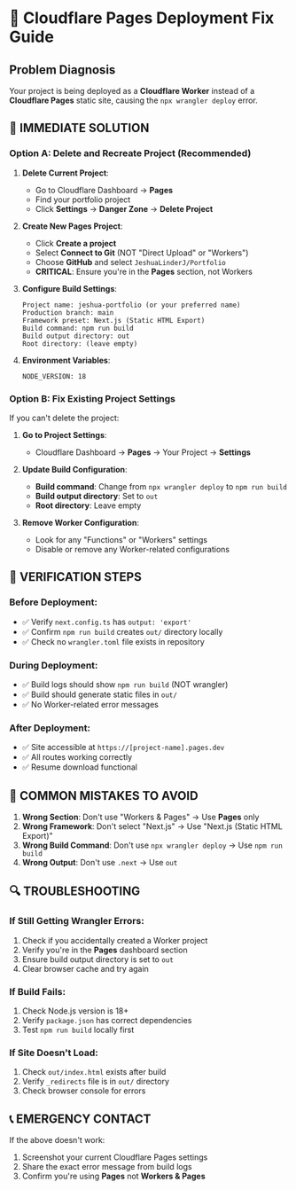 # 🚨 Cloudflare Pages Deployment Fix Guide

## Problem Diagnosis
Your project is being deployed as a **Cloudflare Worker** instead of a **Cloudflare Pages** static site, causing the `npx wrangler deploy` error.

## 🔧 IMMEDIATE SOLUTION

### Option A: Delete and Recreate Project (Recommended)

1. **Delete Current Project**:
   - Go to Cloudflare Dashboard → **Pages**
   - Find your portfolio project
   - Click **Settings** → **Danger Zone** → **Delete Project**

2. **Create New Pages Project**:
   - Click **Create a project**
   - Select **Connect to Git** (NOT "Direct Upload" or "Workers")
   - Choose **GitHub** and select `JeshuaLinderJ/Portfolio`
   - **CRITICAL**: Ensure you're in the **Pages** section, not Workers

3. **Configure Build Settings**:
   ```
   Project name: jeshua-portfolio (or your preferred name)
   Production branch: main
   Framework preset: Next.js (Static HTML Export)
   Build command: npm run build
   Build output directory: out
   Root directory: (leave empty)
   ```

4. **Environment Variables**:
   ```
   NODE_VERSION: 18
   ```

### Option B: Fix Existing Project Settings

If you can't delete the project:

1. **Go to Project Settings**:
   - Cloudflare Dashboard → **Pages** → Your Project → **Settings**

2. **Update Build Configuration**:
   - **Build command**: Change from `npx wrangler deploy` to `npm run build`
   - **Build output directory**: Set to `out`
   - **Root directory**: Leave empty

3. **Remove Worker Configuration**:
   - Look for any "Functions" or "Workers" settings
   - Disable or remove any Worker-related configurations

## 🎯 VERIFICATION STEPS

### Before Deployment:
- ✅ Verify `next.config.ts` has `output: 'export'`
- ✅ Confirm `npm run build` creates `out/` directory locally
- ✅ Check no `wrangler.toml` file exists in repository

### During Deployment:
- ✅ Build logs should show `npm run build` (NOT wrangler)
- ✅ Build should generate static files in `out/`
- ✅ No Worker-related error messages

### After Deployment:
- ✅ Site accessible at `https://[project-name].pages.dev`
- ✅ All routes working correctly
- ✅ Resume download functional

## 🚨 COMMON MISTAKES TO AVOID

1. **Wrong Section**: Don't use "Workers & Pages" → Use **Pages** only
2. **Wrong Framework**: Don't select "Next.js" → Use "Next.js (Static HTML Export)"
3. **Wrong Build Command**: Don't use `npx wrangler deploy` → Use `npm run build`
4. **Wrong Output**: Don't use `.next` → Use `out`

## 🔍 TROUBLESHOOTING

### If Still Getting Wrangler Errors:
1. Check if you accidentally created a Worker project
2. Verify you're in the **Pages** dashboard section
3. Ensure build output directory is set to `out`
4. Clear browser cache and try again

### If Build Fails:
1. Check Node.js version is 18+
2. Verify `package.json` has correct dependencies
3. Test `npm run build` locally first

### If Site Doesn't Load:
1. Check `out/index.html` exists after build
2. Verify `_redirects` file is in `out/` directory
3. Check browser console for errors

## 📞 EMERGENCY CONTACT

If the above doesn't work:
1. Screenshot your current Cloudflare Pages settings
2. Share the exact error message from build logs
3. Confirm you're using **Pages** not **Workers & Pages**
